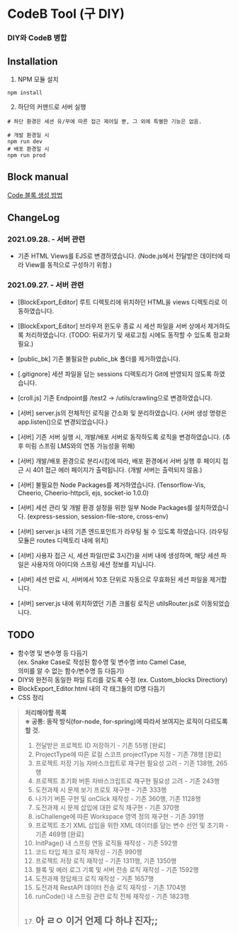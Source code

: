# CodeB Tool (구 DIY)

### DIY와 CodeB 병합

## Installation
1. NPM 모듈 설치
```
npm install
```

2. 하단의 커맨드로 서버 실행
```
# 하단 환경은 세션 유/무에 따른 접근 제어일 뿐, 그 외에 특별한 기능은 없음.

# 개발 환경일 시
npm run dev
# 배포 환경일 시
npm run prod
```

## Block manual
[Code 블록 생성 방법](manual/BLOCK.md)

## ChangeLog
### 2021.09.28. - 서버 관련
- 기존 HTML Views를 EJS로 변경하였습니다. (Node.js에서 전달받은 데이터에 따라 View를 동적으로 구성하기 위함.)

### 2021.09.27. - 서버 관련
- [BlockExport_Editor] 루트 디렉토리에 위치하던 HTML을 views 디렉토리로 이동하였습니다.

- [BlockExport_Editor] 브라우저 윈도우 종료 시 세션 파일을 서버 상에서 제거하도록 처리하였습니다. (TODO: 뒤로가기 및 새로고침 시에도 동작할 수 있도록 정교화 필요.)

- [public_bk] 기존 불필요한 public_bk 폴더를 제거하였습니다.

- [.gitignore] 세션 파일을 담는 sessions 디렉토리가 Git에 반영되지 않도록 하였습니다. 

- [croll.js] 기존 Endpoint를 /test2 -> /utils/crawling으로 변경하였습니다.

- [서버] server.js의 전체적인 로직을 간소화 및 분리하였습니다. (서버 생성 명령은 app.listen()으로 변경되었습니다.)

- [서버] 기존 서버 실행 시, 개발/배포 서버로 동작하도록 로직을 변경하였습니다. (추후 미림 스프링 LMS와의 연동 가능성을 위해)

- [서버] 개발/배포 환경으로 분리시킴에 따라, 배포 환경에서 서버 실행 후 페이지 접근 시 401 접근 에러 페이지가 출력됩니다. (개발 서버는 출력되지 않음.)

- [서버] 불필요한 Node Packages를 제거하였습니다. (Tensorflow-Vis, Cheerio, Cheerio-httpcli, ejs, socket-io 1.0.0)

- [서버] 세션 관리 및 개발 환경 설정을 위한 일부 Node Packages를 설치하였습니다. (express-session, session-file-store, cross-env)

- [서버] server.js 내의 기존 엔드포인트가 라우팅 될 수 있도록 하였습니다. (라우팅 모듈은 routes 디렉토리 내에 위치)

- [서버] 사용자 접근 시, 세션 파일(만료 3시간)을 서버 내에 생성하며, 해당 세션 파일은 사용자의 아이디와 스프링 세션 정보를 지닙니다.

- [서버] 세션 만료 시, 서버에서 10초 단위로 자동으로 무효화된 세션 파일을 제거합니다.

- [서버] server.js 내에 위치하였던 기존 크롤링 로직은 utilsRouter.js로 이동되었습니다.

## TODO
- 함수명 및 변수명 등 다듬기 <br>
(ex. Snake Case로 작성된 함수명 및 변수명 into Camel Case,<br>
의미를 알 수 없는 함수/변수명 등 다듬기)
- DIY와 완전히 동일한 파일 트리를 갖도록 수정 (ex. Custom_blocks Directiory)
- BlockExport_Editor.html 내의 각 태그들의 ID명 다듬기
- CSS 정리

> **처리해야할 목록**
> <br>
> **※ 공통: 동작 방식(for-node, for-spring)에 따라서 보여지는 로직이 다르도록 할 것.** 
> 1. 전달받은 프로젝트 ID 저장하기 - 기존 55행 [완료]
> 2. ProjectType에 따른 로컬 스코프 projectType 지정 - 기존 78행 [완료]
> 3. 프로젝트 저장 기능 자바스크립트로 재구현 필요성 고려 - 기존 138행, 265행
> 4. 프로젝트 초기화 버튼 자바스크립트로 재구현 필요성 고려 - 기존 243행
> 5. 도전과제 시 문제 보기 프로토 재구현 - 기존 333행
> 6. 나가기 버튼 구현 및 onClick 재작성 - 기존 360행, 기존 1128행
> 7. 도전과제 시 문제 삽입에 대한 로직 재구현 - 기존 370행
> 8. isChallenge에 따른 Workspace 영역 정의 재구현 - 기존 391행
> 9. 프로젝트 초기 XML 삽입을 위한 XML 데이터를 담는 변수 선언 및 초기화 - 기존 469행 [완료]
> 10. InitPage() 내 스프링 연동 로직들 재작성 - 기존 592행
> 11. 코드 타입 체크 로직 재작성 - 기존 990행
> 12. 프로젝트 저장 로직 재작성 - 기존 1311행, 기존 1350행
> 13. 블록 및 에러 로그 기록 및 서버 전송 로직 재작성 - 기존 1592행
> 14. 도전과제 정답체크 로직 재작성 - 기존 1657행
> 15. 도전과제 RestAPI 데이터 전송 로직 재작성 - 기존 1704행
> 16. runCode() 내 스프링 관련 로직 전체 재작성 - 기존 1823행
> 17. <h2>아 ㄹㅇ 이거 언제 다 하냐 진자;;</h2>
> 
> 
> 
> 
